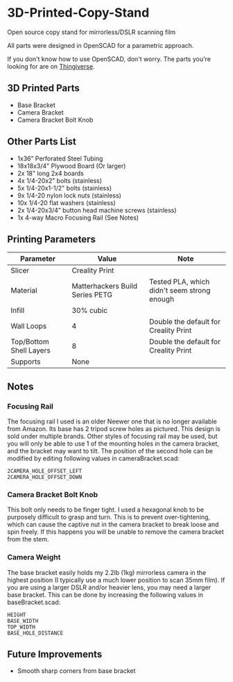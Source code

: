 # 3D-Printed-Copy-Stand
Open source copy stand for mirrorless/DSLR scanning film

All parts were designed in OpenSCAD for a parametric approach.

If you don't know how to use OpenSCAD, don't worry.  The parts you're looking for are on [Thingiverse](https://www.thingiverse.com/thing:6738806).

## 3D Printed Parts
- Base Bracket
- Camera Bracket
- Camera Bracket Bolt Knob

## Other Parts List
- 1x36” Perforated Steel Tubing
- 18x18x3/4" Plywood Board (Or larger)
- 2x 18" long 2x4 boards
- 4x 1/4-20x2” bolts (stainless)
- 5x 1/4-20x1-1/2" bolts (stainless)
- 9x 1/4-20 nylon lock nuts (stainless)
- 10x 1/4-20 flat washers (stainless)
- 2x 1/4-20x3/4” button head machine screws (stainless)
- 1x 4-way Macro Focusing Rail (See Notes)

## Printing Parameters
|Parameter|Value|Note|
|-----|-----|-----|
|Slicer|Creality Print ||
|Material|Matterhackers Build Series PETG|Tested PLA, which didn't seem strong enough|
|Infill| 30% cubic||
|Wall Loops|4|Double the default for Creality Print|
|Top/Bottom Shell Layers|8|Double the default for Creality Print|
|Supports|None||


## Notes
### Focusing Rail
The focusing rail I used is an older Neewer one that is no longer available from Amazon.  Its base has 2 tripod screw holes as pictured.  This design is sold under multiple brands.  Other styles of focusing rail may be used, but you will only be able to use 1 of the mounting holes in the camera bracket, and the bracket may want to tilt.  The position of the second hole can be modified by editing following values in cameraBracket.scad:
```
2CAMERA_HOLE_OFFSET_LEFT
2CAMERA_HOLE_OFFSET_DOWN
```
### Camera Bracket Bolt Knob
This bolt only needs to be finger tight.  I used a hexagonal knob to be purposely difficult to grasp and turn.  This is to prevent over-tightening, which can cause the captive nut in the camera bracket to break loose and spin freely.  If this happens you will be unable to remove the camera bracket from the stem.

### Camera Weight
The base bracket easily holds my 2.2lb (1kg) mirrorless camera in the highest position (I typically use a much lower position to scan 35mm film).  If you are using a larger DSLR and/or heavier lens, you may need a larger base bracket.  This can be done by increasing the following values in baseBracket.scad:
```
HEIGHT
BASE_WIDTH
TOP_WIDTH
BASE_HOLE_DISTANCE
```

## Future Improvements
- Smooth sharp corners from base bracket

